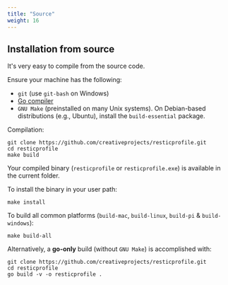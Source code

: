 ```yaml
---
title: "Source"
weight: 16
---
```


## Installation from source

It's very easy to compile from the source code.

Ensure your machine has the following:  
- `git` (use `git-bash` on Windows)  
- [Go compiler](https://golang.org/dl/)  
- `GNU Make` (preinstalled on many Unix systems). On Debian-based distributions (e.g., Ubuntu), install the `build-essential` package.  

Compilation:
```shell
git clone https://github.com/creativeprojects/resticprofile.git
cd resticprofile
make build
```

Your compiled binary (`resticprofile` or `resticprofile.exe`) is available in the current folder.

To install the binary in your user path:

```shell
make install
```

To build all common platforms (`build-mac`, `build-linux`, `build-pi` & `build-windows`):

```shell
make build-all
```

Alternatively, a **go-only** build (without `GNU Make`) is accomplished with:

```shell
git clone https://github.com/creativeprojects/resticprofile.git
cd resticprofile
go build -v -o resticprofile .
```
